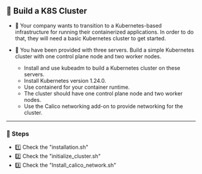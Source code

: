 ## 🤖 Build a K8S Cluster

- 📌 Your company wants to transition to a Kubernetes-based infrastructure for running their containerized applications. In order to do that, they will need a basic Kubernetes cluster to get started.

- 📌 You have been provided with three servers. Build a simple Kubernetes cluster with one control plane node and two worker nodes.

    - Install and use kubeadm to build a Kubernetes cluster on these servers.
    - Install Kubernetes version 1.24.0.
    - Use containerd for your container runtime.
    - The cluster should have one control plane node and two worker nodes.
    - Use the Calico networking add-on to provide networking for the cluster.

---

### 🐾 Steps 
- 1️⃣ Check the "installation.sh"
- 2️⃣ Check the "initialize_cluster.sh"
- 3️⃣ Check the "Install_calico_network.sh"